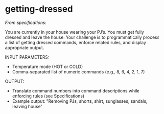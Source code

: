 # getting-dressed
*From specifications:*

You are currently in your house wearing your PJ’s. You must get fully dressed and leave the house.
Your challenge is to programmatically process a list of getting dressed commands, enforce related rules, 
and display appropriate output.

INPUT PARAMETERS:
* Temperature mode (HOT or COLD)
* Comma-separated list of numeric commands (e.g., 8, 6, 4, 2, 1, 7)

OUTPUT:
* Translate command numbers into command descriptions while enforcing rules (see Specifications)
* Example output: "Removing PJs, shorts, shirt, sunglasses, sandals, leaving house"

